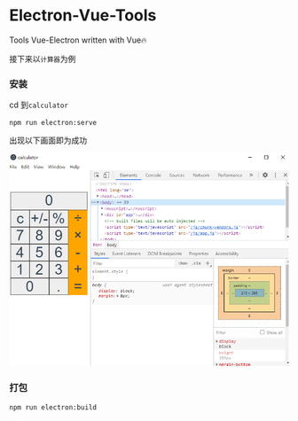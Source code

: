 # Electron-Vue-Tools
 Tools Vue-Electron written with Vue:fire:



接下来以`计算器`为例

### 安装

cd 到`calculator`

```
npm run electron:serve
```

出现以下画面即为成功

![image-20201205204108039](图片/image-20201205204108039.png)

### 打包

```
npm run electron:build
```

